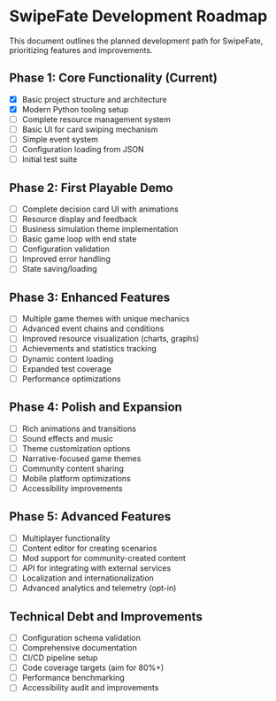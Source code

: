 # SwipeFate Development Roadmap

This document outlines the planned development path for SwipeFate, prioritizing features and improvements.

## Phase 1: Core Functionality (Current)

- [x] Basic project structure and architecture
- [x] Modern Python tooling setup
- [ ] Complete resource management system
- [ ] Basic UI for card swiping mechanism
- [ ] Simple event system
- [ ] Configuration loading from JSON
- [ ] Initial test suite

## Phase 2: First Playable Demo

- [ ] Complete decision card UI with animations
- [ ] Resource display and feedback
- [ ] Business simulation theme implementation
- [ ] Basic game loop with end state
- [ ] Configuration validation
- [ ] Improved error handling
- [ ] State saving/loading

## Phase 3: Enhanced Features

- [ ] Multiple game themes with unique mechanics
- [ ] Advanced event chains and conditions
- [ ] Improved resource visualization (charts, graphs)
- [ ] Achievements and statistics tracking
- [ ] Dynamic content loading
- [ ] Expanded test coverage
- [ ] Performance optimizations

## Phase 4: Polish and Expansion

- [ ] Rich animations and transitions
- [ ] Sound effects and music
- [ ] Theme customization options
- [ ] Narrative-focused game themes
- [ ] Community content sharing
- [ ] Mobile platform optimizations
- [ ] Accessibility improvements

## Phase 5: Advanced Features

- [ ] Multiplayer functionality
- [ ] Content editor for creating scenarios
- [ ] Mod support for community-created content
- [ ] API for integrating with external services
- [ ] Localization and internationalization
- [ ] Advanced analytics and telemetry (opt-in)

## Technical Debt and Improvements

- [ ] Configuration schema validation
- [ ] Comprehensive documentation
- [ ] CI/CD pipeline setup
- [ ] Code coverage targets (aim for 80%+)
- [ ] Performance benchmarking
- [ ] Accessibility audit and improvements